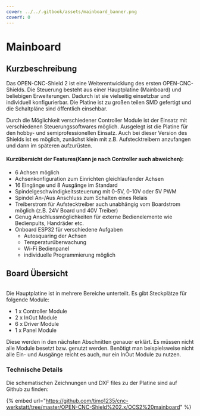 ```yaml
---
cover: ../../.gitbook/assets/mainboard_banner.png
coverY: 0
---
```


# Mainboard

## Kurzbeschreibung

Das OPEN-CNC-Shield 2 ist eine Weiterentwicklung des ersten OPEN-CNC-Shields. Die Steuerung besteht aus einer Hauptplatine (Mainboard) und beliebigen Erweiterungen. Dadurch ist sie vielseitig einsetzbar und individuell konfigurierbar. Die Platine ist zu großen teilen SMD gefertigt und die Schaltpläne sind öffentlich einsehbar.&#x20;

Durch die Möglichkeit verschiedener Controller Module ist der Einsatz mit verschiedenen Steuerungssoftwares möglich. Ausgelegt ist die Platine für den hobby- und semiprofessionellen Einsatz. Auch bei dieser Version des Shields ist es möglich, zunächst klein mit z.B. Aufstecktreibern  anzufangen und dann im späteren aufzurüsten.&#x20;

#### Kurzübersicht der Features(Kann je nach Controller auch abweichen):

* 6 Achsen möglich
* Achsenkonfiguration zum Einrichten gleichlaufender Achsen
* 16 Eingänge und 8 Ausgänge im Standard
* Spindelgeschwindigkeitssteuerung mit 0-5V, 0-10V oder 5V PWM
* Spindel An-/Aus Anschluss zum Schalten eines Relais
* Treiberstrom für Aufstecktreiber auch unabhängig vom Boardstrom möglich (z.B. 24V Board und 40V Treiber)
* Genug Anschlussmöglichkeiten für externe Bedienelemente wie Bedienpults, Handräder etc.
* Onboard ESP32 für verschiedene Aufgaben
  * Autosquaring der Achsen
  * Temperaturüberwachung
  * Wi-Fi Bedienpanel
  * individuelle Programmierung möglich

## Board Übersicht

<figure><img src="../../.gitbook/assets/DSC00665.jpg" alt=""><figcaption></figcaption></figure>

Die Hauptplatine ist in mehrere Bereiche unterteilt. Es gibt Steckplätze für folgende Module:

* 1 x Controller Module
* 2 x InOut Module
* 6 x Driver Module
* 1 x Panel Module

Diese werden in den nächsten Abschnitten genauer erklärt. Es müssen nicht alle Module besetzt bzw. genutzt werden. Benötigt man beispielsweise nicht alle Ein- und Ausgänge reicht es auch, nur ein InOut Module zu nutzen.

### Technische Details

Die schematischen Zeichnungen und DXF files zu der Platine sind auf Github zu finden:

{% embed url="https://github.com/timo1235/cnc-werkstatt/tree/master/OPEN-CNC-Shield%202.x/OCS2%20mainboard" %}

###



###





